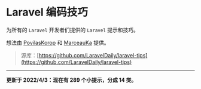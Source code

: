 # Laravel 编码技巧

为所有的 `Laravel` 开发者们提供的 `Laravel` 提示和技巧。

想法由 [PovilasKorop](https://github.com/PovilasKorop) 和 [MarceauKa](https://github.com/MarceauKa) 提供。

> 源库：[https://github.com/LaravelDaily/laravel-tips](https://github.com/LaravelDaily/laravel-tips)

---

**更新于 2022/4/3：现在有 289 个小提示，分成 14 类。**

